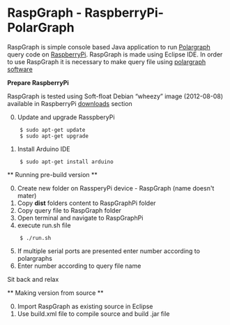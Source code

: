 RaspGraph - RaspberryPi-PolarGraph
======================================

RaspGraph is simple console based Java application to run [Polargraph](http://www.polargraph.co.uk/) query code on [RaspberryPi](http://www.raspberrypi.org/). RaspGraph is made using Eclipse IDE.
In order to use RaspGraph it is necessary to make query file using [polargraph software](http://code.google.com/p/polargraph/) 

**Prepare RaspberryPi**

RaspGraph is tested using Soft-float Debian “wheezy” image (2012-08-08) available in RaspberryPi [downloads](http://www.raspberrypi.org/downloads) section

0. Update and upgrade RasspberyPi

```
	$ sudo apt-get update  
	$ sudo apt-get upgrade
```
  
1. Install Arduino IDE 

```
	$ sudo apt-get install arduino
```	


** Running pre-build version **

0. Create new folder on RassperyPi device - RaspGraph (name doesn't mater)
1. Copy **dist** folders content to RaspGraphPi folder
2. Copy query file to RaspGraph folder
3. Open terminal and navigate to RaspGraphPi
4. execute run.sh file

```
	$ ./run.sh
```
5. If multiple serial ports are presented enter number according to polargraphs 
6. Enter number according  to query file name

Sit back and relax


** Making version from source **

0. Import RaspGraph as existing source in Eclipse
1. Use build.xml file to compile source and build .jar file


